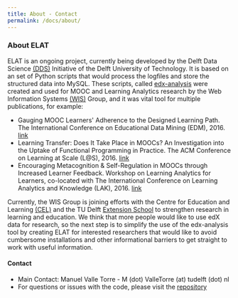 ```yaml
---
title: About - Contact
permalink: /docs/about/
---
```

### About ELAT
ELAT is an ongoing project, currently being developed by the Delft Data Science 
[(DDS)](https://www.tudelft.nl/ewi/samenwerken/delft-data-science/) Initiative of the Delft University of Technology. 
It is based on an set of Python scripts that would process the logfiles and store the structured data into MySQL.
These scripts, called [edx-analysis](https://github.com/chauff/edx-analysis) were created and used for 
MOOC and Learning Analytics research by the Web Information Systems 
[(WIS)](https://www.tudelft.nl/ewi/over-de-faculteit/afdelingen/software-technology/web-information-systems/)
Group, and it was vital tool for multiple publications, for example:
- Gauging MOOC Learners' Adherence to the Designed Learning Path. The International Conference 
on Educational Data Mining (EDM), 2016. [link](http://www.educationaldatamining.org/EDM2016/proceedings/paper_63.pdf)
- Learning Transfer: Does It Take Place in MOOCs? An Investigation into the Uptake of Functional Programming 
in Practice. The ACM Conference on Learning at Scale (L@S), 2016. [link](https://dl.acm.org/citation.cfm?doid=2876034.2876035)
- Encouraging Metacognition & Self-Regulation in MOOCs through Increased Learner Feedback. Workshop on 
Learning Analytics for Learners, co-located with The International Conference on Learning Analytics 
and Knowledge (LAK), 2016. [link](http://ceur-ws.org/Vol-1596/paper3.pdf)

Currently, the WIS Group is joining efforts with the Centre for Education and Learning 
[(CEL)](https://www.educationandlearning.nl/home) and the TU Delft 
[Extension School](https://online-learning.tudelft.nl/) to strengthen research in learning and education.
We think that more people would like to use edX data for research, so the next step is to simplify the 
use of the edx-analysis tool by creating ELAT for interested researchers that would like to avoid 
cumbersome installations and other informational barriers to get straight to work with useful information.

#### Contact
- Main Contact: Manuel Valle Torre - M (dot) ValleTorre (at) tudelft (dot) nl
- For questions or issues with the code, please visit the [repository](https://github.com/mvallet91/untitled)
